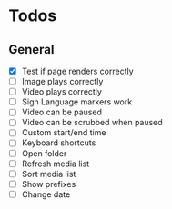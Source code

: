 # Todos

## General

- [X] Test if page renders correctly
- [ ] Image plays correctly
- [ ] Video plays correctly
- [ ] Sign Language markers work
- [ ] Video can be paused
- [ ] Video can be scrubbed when paused
- [ ] Custom start/end time
- [ ] Keyboard shortcuts
- [ ] Open folder
- [ ] Refresh media list
- [ ] Sort media list
- [ ] Show prefixes
- [ ] Change date
